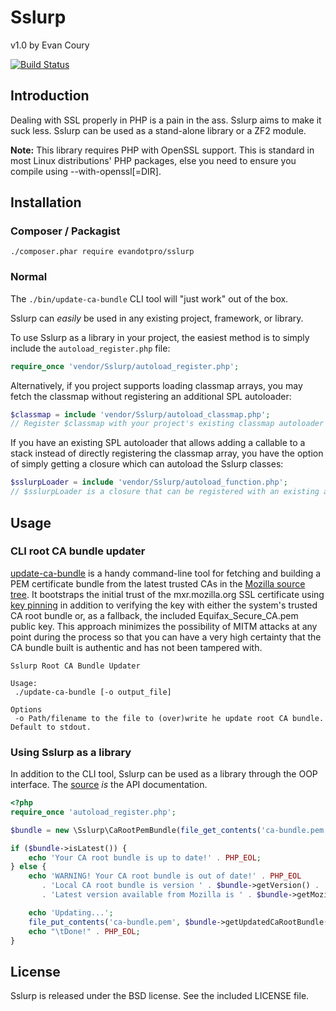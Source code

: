 # Sslurp

v1.0 by Evan Coury

[![Build Status](https://secure.travis-ci.org/EvanDotPro/Sslurp.png?branch=master)](http://travis-ci.org/EvanDotPro/Sslurp)

## Introduction

Dealing with SSL properly in PHP is a pain in the ass. Sslurp aims to make it
suck less. Sslurp can be used as a stand-alone library or a ZF2 module.

**Note:** This library requires PHP with OpenSSL support. This is standard in
most Linux distributions' PHP packages, else you need to ensure you compile
using --with-openssl[=DIR].

## Installation

### Composer / Packagist

```
./composer.phar require evandotpro/sslurp
```

### Normal

The `./bin/update-ca-bundle` CLI tool will "just work" out of the box.

Sslurp can _easily_ be used in any existing project, framework, or library.

To use Sslurp as a library in your project, the easiest method is to simply
include the `autoload_register.php` file:

```php
require_once 'vendor/Sslurp/autoload_register.php';
```

Alternatively, if you project supports loading classmap arrays, you may fetch
the classmap without registering an additional SPL autoloader:

```php
$classmap = include 'vendor/Sslurp/autoload_classmap.php';
// Register $classmap with your project's existing classmap autoloader
```

If you have an existing SPL autoloader that allows adding a callable to a stack
instead of directly registering the classmap array, you have the option of
simply getting a closure which can autoload the Sslurp classes:

```php
$sslurpLoader = include 'vendor/Sslurp/autoload_function.php';
// $sslurpLoader is a closure that can be registered with an existing autoloader
```

## Usage


### CLI root CA bundle updater

[update-ca-bundle](https://github.com/EvanDotPro/Sslurp/blob/master/bin/update-ca-bundle)
is a handy command-line tool for fetching and building a PEM certificate bundle
from the latest trusted CAs in the [Mozilla source
tree](https://mxr.mozilla.org/mozilla/source/security/nss/lib/ckfw/builtins/certdata.txt).
It bootstraps the initial trust of the mxr.mozilla.org SSL certificate using
[key pinning](http://tools.ietf.org/html/draft-ietf-websec-key-pinning-02) in
addition to verifying the key with either the system's trusted CA root bundle
or, as a fallback, the included Equifax\_Secure\_CA.pem public key. This
approach minimizes the possibility of MITM attacks at any point during the
process so that you can have a very high certainty that the CA bundle built is
authentic and has not been tampered with.

```
Sslurp Root CA Bundle Updater

Usage:
 ./update-ca-bundle [-o output_file]

Options
 -o	Path/filename to the file to (over)write he update root CA bundle. Default to stdout.
```

### Using Sslurp as a library

In addition to the CLI tool, Sslurp can be used as a library through the OOP
interface. The
[source](https://github.com/EvanDotPro/Sslurp/tree/master/src/Sslurp) _is_ the
API documentation.

```php
<?php
require_once 'autoload_register.php';

$bundle = new \Sslurp\CaRootPemBundle(file_get_contents('ca-bundle.pem'));

if ($bundle->isLatest()) {
    echo 'Your CA root bundle is up to date!' . PHP_EOL;
} else {
    echo 'WARNING! Your CA root bundle is out of date!' . PHP_EOL
       . 'Local CA root bundle is version ' . $bundle->getVersion() . '. '
       . 'Latest version available from Mozilla is ' . $bundle->getMozillaCertData()->getVersion() . '.' . PHP_EOL;

    echo 'Updating...';
    file_put_contents('ca-bundle.pem', $bundle->getUpdatedCaRootBundle());
    echo "\tDone!" . PHP_EOL;
}
```

## License

Sslurp is released under the BSD license. See the included LICENSE file.
